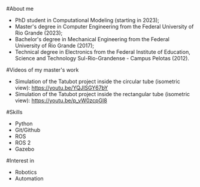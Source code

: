 #About me

- PhD student in Computational Modeling (starting in 2023);
- Master's degree in Computer Engineering from the Federal University of Rio Grande (2023);
- Bachelor's degree in Mechanical Engineering from the Federal University of Rio Grande (2017);
- Technical degree in Electronics from the Federal Institute of Education, Science and Technology Sul-Rio-Grandense - Campus Pelotas (2012).

#Videos of my master's work

- Simulation of the Tatubot project inside the circular tube (isometric view): https://youtu.be/YQJISGY67bY
- Simulation of the Tatubot project inside the rectangular tube (isometric view): https://youtu.be/p_vW0zcpGI8

#Skills

- Python
- Git/Github
- ROS
- ROS 2
- Gazebo
 
#Interest in

- Robotics
- Automation
